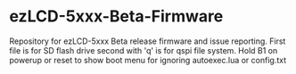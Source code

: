 # ezLCD-5xxx-Beta-Firmware
Repository for ezLCD-5xxx Beta release firmware and issue reporting.
First file is for SD flash drive second with 'q' is for qspi file system. 
Hold B1 on powerup or reset to show boot menu for ignoring autoexec.lua or config.txt
